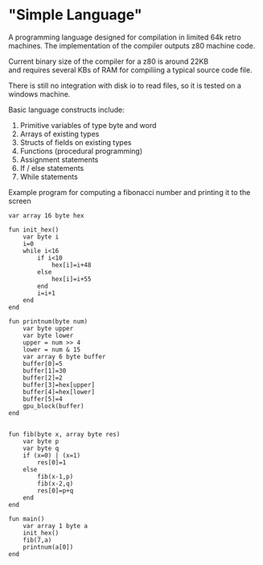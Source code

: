 # "Simple Language"
A programming language designed for compilation in limited 64k retro machines.
The implementation of the compiler outputs z80 machine code.

Current binary size of the compiler for a z80 is around 22KB  
and requires several KBs of RAM for compiliing a typical source code file.

There is still no integration with disk io to read files, so it is tested on a windows machine.

Basic language constructs include:
1. Primitive variables of type byte and word
2. Arrays of existing types
3. Structs of fields on existing types
4. Functions (procedural programming)
  1. Assignment statements
  2. If / else statements
  3. While statements


Example program for computing a fibonacci number and printing it to the screen

```
var array 16 byte hex

fun init_hex()
	var byte i
	i=0
	while i<16
		if i<10
			hex[i]=i+48
		else
			hex[i]=i+55
		end
		i=i+1
	end
end

fun printnum(byte num)
	var byte upper
	var byte lower
	upper = num >> 4
	lower = num & 15
	var array 6 byte buffer
	buffer[0]=5
	buffer[1]=30
	buffer[2]=2
	buffer[3]=hex[upper]
	buffer[4]=hex[lower]
	buffer[5]=4
	gpu_block(buffer)
end


fun fib(byte x, array byte res)
	var byte p
	var byte q
	if (x=0) | (x=1)
		res[0]=1
	else
		fib(x-1,p)
		fib(x-2,q)
		res[0]=p+q
	end
end

fun main()
	var array 1 byte a
	init_hex()
	fib(7,a)
	printnum(a[0])
end
```
